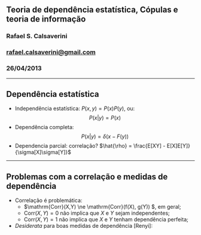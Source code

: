 ## Teoria de dependência estatística, Cópulas e teoria de informação
### Rafael S. Calsaverini
### rafael.calsaverini@gmail.com
### 26/04/2013
---
## Dependência estatística

* Independência estatística: $P(x,y) = P(x)P(y)$, ou: $$P(x|y) = P(x)$$
* Dependência completa:
    $$P(x|y) = \delta(x - F(y))$$
* Dependencia parcial: correlação?
    $\hat{\rho} = \frac{E[XY] - E[X]E[Y]}{\sigma[X]\sigma[Y]}$

---

## Problemas com a correlação e medidas de dependência

* Correlação é problemática:
    * $\mathrm{Corr}(X,Y) \ne \mathrm{Corr}(f(X), g(Y)) $, em geral;
    * $\mathrm{Corr}(X,Y) = 0$ não implica que $X$ e $Y$ sejam independentes;
    * $\mathrm{Corr}(X,Y) = 1$ não implica que $X$ e $Y$ tenham dependência perfeita;
* *Desiderata* para boas medidas de dependência [Renyi]:


